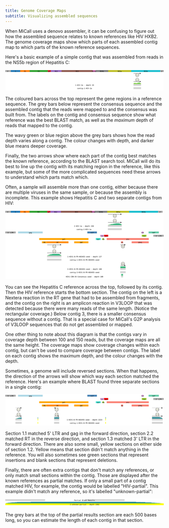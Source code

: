 ```yaml
---
title: Genome Coverage Maps
subtitle: Visualizing assembled sequences
---
```

When MiCall uses a denovo assembler, it can be confusing to figure out how the
assembled sequence relates to known references like HIV HXB2. The genome
coverage maps show which parts of each assembled contig map to which parts of
the known reference sequences.

Here's a basic example of a simple contig that was assembled from reads in the
NS5b region of Hepatitis C:

[![basic contig]][basic contig]

The coloured bars across the top represent the gene regions in a reference
sequence. The grey bars below represent the consensus sequence and the assembled
contig that the reads were mapped to and the consensus was built from. The
labels on the contig and consensus sequence show what reference was the best
BLAST match, as well as the *maximum* depth of reads that mapped to the contig.

The wavy green or blue region above the grey bars shows how the read depth
varies along a contig. The colour changes with depth, and darker blue means
deeper coverage.

Finally, the two arrows show where each part of the contig best matches the
known reference, according to the BLAST search tool. MiCall will do its best to
line up the contig with its matching region in the reference, like this example,
but some of the more complicated sequences need these arrows to understand which
parts match which.

Often, a sample will assemble more than one contig, either because there are
multiple viruses in the same sample, or because the assembly is incomplete. This
example shows Hepatitis C and two separate contigs from HIV:

[![multiple contigs]][multiple contigs]

You can see the Hepatitis C reference across the top, followed by its contig.
Then the HIV reference starts the bottom section. The contig on the left is a
Nextera reaction in the RT gene that had to be assembled from fragments, and the
contig on the right is an amplicon reaction in V3LOOP that was detected because
there were many reads of the same length. (Notice the rectangular coverage.)
Below contig 3, there is a smaller consensus sequence without a contig. That
is a special case for MiCall's G2P analysis of V3LOOP sequences that do not get
assembled or mapped.

One other thing to note about this diagram is that the contigs vary in coverage
depth between 100 and 150 reads, but the coverage maps are all the same height.
The coverage maps show coverage changes within each contig, but can't be used to
compare coverage between contigs. The label on each contig shows the maximum
depth, and the colour changes with the depth.

Sometimes, a genome will include reversed sections. When that happens, the
direction of the arrows will show which way each section matched the reference.
Here's an example where BLAST found three separate sections in a single contig:

[![inversion]][inversion]

Section 1.1 matched 5' LTR and gag in the forward direction, section 2.2 matched
RT in the reverse direction, and section 1.3 matched 3' LTR in the forward
direction. There are also some small, yellow sections on either side of section
1.2. Yellow means that section didn't match anything in the reference. You will
also sometimes see green sections that represent insertions and blank sections
that represent deletions.

Finally, there are often extra contigs that don't match any references, or only
match small sections within the contig. Those are displayed after the known
references as partial matches. If only a small part of a contig matched HIV, for
example, the contig would be labelled "HIV-partial". This example didn't match
any reference, so it's labelled "unknown-partial":

[![partial]][partial]

The grey bars at the top of the partial results section are each 500 bases long,
so you can estimate the length of each contig in that section.

[basic contig]: images/genome_coverage_basic.svg
[multiple contigs]: images/genome_coverage_multiple_contigs.svg
[inversion]: images/genome_coverage_inversion.svg
[partial]: images/genome_coverage_partial.svg